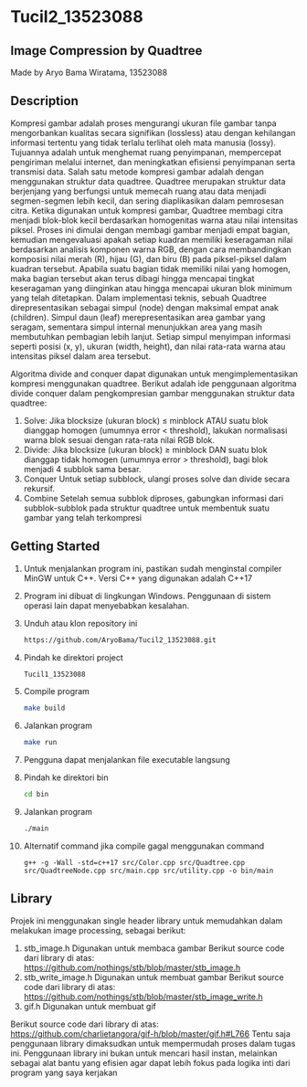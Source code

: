 # Tucil2_13523088
## Image Compression by Quadtree
Made by Aryo Bama Wiratama, 13523088

## Description
Kompresi gambar adalah proses mengurangi ukuran file gambar tanpa mengorbankan kualitas secara signifikan (lossless) atau dengan kehilangan informasi tertentu yang tidak terlalu terlihat oleh mata manusia (lossy). Tujuannya adalah untuk menghemat ruang penyimpanan, mempercepat pengiriman melalui internet, dan meningkatkan efisiensi penyimpanan serta transmisi data. Salah satu metode kompresi gambar adalah dengan menggunakan struktur data quadtree. Quadtree merupakan struktur data berjenjang yang berfungsi untuk memecah ruang atau data menjadi segmen-segmen lebih kecil, dan sering diaplikasikan dalam pemrosesan citra. Ketika digunakan untuk kompresi gambar, Quadtree membagi citra menjadi blok-blok kecil berdasarkan homogenitas warna atau nilai intensitas piksel. Proses ini dimulai dengan membagi gambar menjadi empat bagian, kemudian mengevaluasi apakah setiap kuadran memiliki keseragaman nilai berdasarkan analisis komponen warna RGB, dengan cara membandingkan komposisi nilai merah (R), hijau (G), dan biru (B) pada piksel-piksel dalam kuadran tersebut. Apabila suatu bagian tidak memiliki nilai yang homogen, maka bagian tersebut akan terus dibagi hingga mencapai tingkat keseragaman yang diinginkan atau hingga mencapai ukuran blok minimum yang telah ditetapkan.
Dalam implementasi teknis, sebuah Quadtree direpresentasikan sebagai simpul (node) dengan maksimal empat anak (children). Simpul daun (leaf) merepresentasikan area gambar yang seragam, sementara simpul internal menunjukkan area yang masih membutuhkan pembagian lebih lanjut. Setiap simpul menyimpan informasi seperti posisi (x, y), ukuran (width, height), dan nilai rata-rata warna atau intensitas piksel dalam area tersebut.

Algoritma divide and conquer dapat digunakan untuk mengimplementasikan kompresi menggunakan quadtree. Berikut adalah ide penggunaan algoritma divide conquer dalam pengkompresian gambar menggunakan struktur data quadtree:

1.	Solve: 
Jika blocksize (ukuran block) ≤ minblock ATAU suatu blok dianggap homogen (umumnya error < threshold), lakukan normalisasi warna blok sesuai dengan rata-rata nilai RGB blok.
2.	Divide:
Jika blocksize (ukuran block) ≥ minblock DAN suatu blok dianggap tidak homogen (umumnya error > threshold), bagi blok menjadi 4 subblok sama besar.
3.	Conquer
Untuk setiap subblock, ulangi proses solve dan divide secara rekursif.
4.	Combine
Setelah semua subblok diproses, gabungkan informasi dari subblok-subblok pada struktur quadtree untuk membentuk suatu gambar yang telah terkompresi


## Getting Started
1. Untuk menjalankan program ini, pastikan sudah menginstal compiler MinGW untuk C++. Versi C++ yang digunakan adalah C++17
2. Program ini dibuat di lingkungan Windows. Penggunaan di sistem operasi lain dapat menyebabkan kesalahan.
3. Unduh atau klon repository ini
   ```bash
   https://github.com/AryoBama/Tucil2_13523088.git
   ```
4. Pindah ke direktori project
   ```bash
   Tucil1_13523088
   ```
5. Compile program
   ```bash
   make build
   ```
6. Jalankan program
   ```bash
   make run
   ```
7. Pengguna dapat menjalankan file executable langsung

8. Pindah ke direktori bin
   ```bash
   cd bin
   ```
9. Jalankan program
   ```bash
   ./main
   ```
10. Alternatif command jika compile gagal menggunakan command
    ```
    g++ -g -Wall -std=c++17 src/Color.cpp src/Quadtree.cpp src/QuadtreeNode.cpp src/main.cpp src/utility.cpp -o bin/main
    ```
## Library
Projek ini menggunakan single header library untuk memudahkan dalam melakukan image processing, sebagai berikut:
1.	stb_image.h
Digunakan untuk membaca gambar
Berikut source code dari library di atas: 
https://github.com/nothings/stb/blob/master/stb_image.h
2.	stb_write_image.h
Digunakan untuk membuat gambar
Berikut source code dari library di atas:
https://github.com/nothings/stb/blob/master/stb_image_write.h
3.	gif.h
Digunakan untuk membuat gif

Berikut source code dari library di atas:
https://github.com/charlietangora/gif-h/blob/master/gif.h#L766
Tentu saja penggunaan library dimaksudkan untuk mempermudah proses dalam tugas ini. Penggunaan library ini bukan untuk mencari hasil instan, melainkan sebagai alat bantu yang efisien agar dapat lebih fokus pada logika inti dari program yang saya kerjakan
